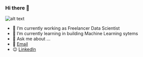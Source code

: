 ### Hi there 👋
![alt text]("https://user-images.githubusercontent.com/44967072/156584360-0e6e1ebb-9e87-49ec-8949-894c73613ee0.gif")


- 🔭 I’m currently working as Freelancer Data Scientist
- 🌱 I’m currently learning in building Machine Learning sytems
- 💬 Ask me about ...
- :email: [Email](nasryousif94@outlook.com)
- :wink: [Linkedln](https://www.linkedin.com/in/nasryousif/)

